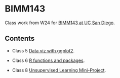 # BIMM143

Class work from W24 for [BIMM143 at UC San Diego](https://bioboot.github.io/bimm143_W24/).

## Contents 

- Class 5 [Data viz with ggplot2](https://github.com/erikusan0079/bimm143/tree/main/class05).

- Class 6 [R functions and packages]().
  
- Class 8 [Unsupervised Learning Mini-Project](https://github.com/erikusan0079/bimm143/tree/main/class08_mini_project).
